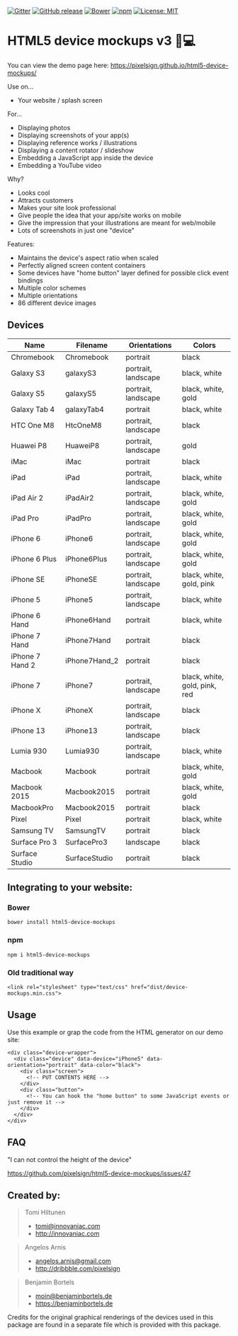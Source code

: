 [![Gitter](https://img.shields.io/gitter/room/nwjs/nw.js.svg)](https://gitter.im/html5-device-mockups/Lobby)
[![GitHub release](https://img.shields.io/github/release/pixelsign/html5-device-mockups.svg)]()
[![Bower](https://img.shields.io/bower/v/html5-device-mockups.svg)]()
[![npm](https://img.shields.io/npm/v/html5-device-mockups.svg)]()
[![License: MIT](https://img.shields.io/badge/License-MIT-yellow.svg)](https://opensource.org/licenses/MIT)

HTML5 device mockups v3 :iphone::computer:
====================

You can view the demo page here: <https://pixelsign.github.io/html5-device-mockups/>

Use on...
* Your website / splash screen

For...
* Displaying photos
* Displaying screenshots of your app(s)
* Displaying reference works / illustrations
* Displaying a content rotator / slideshow
* Embedding a JavaScript app inside the device
* Embedding a YouTube video

Why?
* Looks cool
* Attracts customers
* Makes your site look professional
* Give people the idea that your app/site works on mobile
* Give the impression that your illustrations are meant for web/mobile
* Lots of screenshots in just one "device"

Features:
* Maintains the device's aspect ratio when scaled
* Perfectly aligned screen content containers
* Some devices have "home button" layer defined for possible click event bindings
* Multiple color schemes
* Multiple orientations
* 86 different device images

Devices
-------

| Name | Filename | Orientations | Colors |
| --- | --- | --- | --- |
| Chromebook | Chromebook | portrait | black |
| Galaxy S3 | galaxyS3 | portrait, landscape | black, white |
| Galaxy S5 | galaxyS5 | portrait, landscape | black, white, gold |
| Galaxy Tab 4 | galaxyTab4 | portrait | black, white |
| HTC One M8 | HtcOneM8 | portrait, landscape | black |
| Huawei P8 | HuaweiP8 | portrait, landscape | gold |
| iMac | iMac | portrait | black |
| iPad | iPad | portrait, landscape | black, white |
| iPad Air 2 | iPadAir2 | portrait, landscape | black, white, gold |
| iPad Pro | iPadPro | portrait, landscape | black, white, gold |
| iPhone 6 | iPhone6 | portrait, landscape | black, white, gold |
| iPhone 6 Plus | iPhone6Plus | portrait, landscape | black, white, gold |
| iPhone SE | iPhoneSE | portrait, landscape | black, white, gold, pink |
| iPhone 5 | iPhone5 | portrait, landscape | black, white |
| iPhone 6 Hand | iPhone6Hand | portrait | black, white |
| iPhone 7 Hand | iPhone7Hand | portrait | black |
| iPhone 7 Hand 2 | iPhone7Hand_2 | portrait | black |
| iPhone 7 | iPhone7 | portrait, landscape | black, white, gold, pink, red |
| iPhone X | iPhoneX | portrait, landscape | black |
| iPhone 13 | iPhone13 | portrait, landscape | black |
| Lumia 930 | Lumia930 | portrait, landscape | black, white |
| Macbook | Macbook | portrait | black, white, gold |
| Macbook 2015 | Macbook2015 | portrait | black, white, gold |
| MacbookPro | Macbook2015 | portrait | black |
| Pixel | Pixel | portrait | black, white |
| Samsung TV | SamsungTV | portrait | black |
| Surface Pro 3 | SurfacePro3 | landscape | black |
| Surface Studio | SurfaceStudio | portrait | black |

## Integrating to your website:

### Bower
```
bower install html5-device-mockups
```

### npm
```
npm i html5-device-mockups
```

### Old traditional way
```
<link rel="stylesheet" type="text/css" href="dist/device-mockups.min.css">
```
## Usage

Use this example or grap the code from the HTML generator on our demo site:

```
<div class="device-wrapper">
  <div class="device" data-device="iPhone5" data-orientation="portrait" data-color="black">
    <div class="screen">
      <!-- PUT CONTENTS HERE -->
    </div>
    <div class="button">
      <!-- You can hook the "home button" to some JavaScript events or just remove it -->
    </div>
  </div>
</div>
```

## FAQ

"I can not control the height of the device"

<https://github.com/pixelsign/html5-device-mockups/issues/47>

Created by:
---

> Tomi Hiltunen
> * tomi@innovaniac.com
> * http://innovaniac.com


> Angelos Arnis
> * angelos.arnis@gmail.com
> * http://dribbble.com/pixelsign

> Benjamin Bortels
> * moin@benjaminbortels.de
> * https://benjaminbortels.de


Credits for the original graphical renderings of the devices
used in this package are found in a separate file which is
provided with this package.
